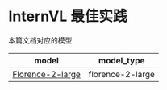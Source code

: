 
# InternVL 最佳实践

本篇文档对应的模型

| model | model_type |
|-------|------------|
| [Florence-2-large](https://www.modelscope.cn/models/AI-ModelScope/Florence-2-large) | florence-2-large |